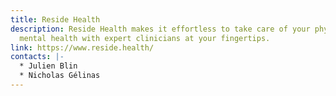 ```yaml
---
title: Reside Health
description: Reside Health makes it effortless to take care of your physical and
  mental health with expert clinicians at your fingertips.
link: https://www.reside.health/
contacts: |-
  * Julien Blin
  * Nicholas Gélinas
---
```

